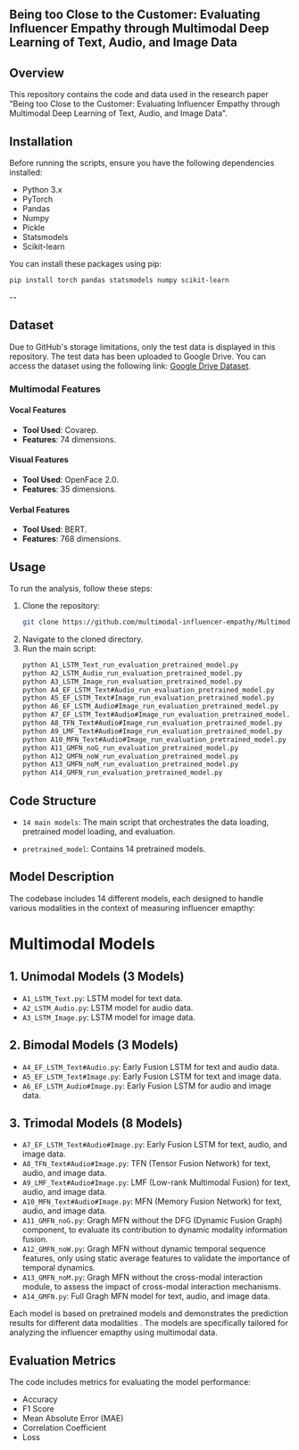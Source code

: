
## Being too Close to the Customer: Evaluating Influencer Empathy through Multimodal Deep Learning of Text, Audio, and Image Data

## Overview
This repository contains the code and data used in the research paper "Being too Close to the Customer: Evaluating Influencer Empathy through Multimodal Deep Learning of Text, Audio, and Image Data". 

## Installation
Before running the scripts, ensure you have the following dependencies installed:
- Python 3.x
- PyTorch
- Pandas
- Numpy
- Pickle
- Statsmodels
- Scikit-learn

You can install these packages using pip:
```bash
pip install torch pandas statsmodels numpy scikit-learn
```
--

## Dataset
Due to GitHub's storage limitations, only the test data is displayed in this repository. The test data has been uploaded to Google Drive. You can access the dataset using the following link: [Google Drive Dataset](https://drive.google.com/drive/folders/1d97Ox0in0WNW5miQZZ-zCo5xwq7QEivM).


### Multimodal Features 
#### Vocal Features
- **Tool Used**: Covarep.
- **Features**: 74 dimensions.


#### Visual Features
- **Tool Used**: OpenFace 2.0.
- **Features**: 35 dimensions.


#### Verbal Features
- **Tool Used**: BERT.
- **Features**: 768 dimensions.




## Usage
To run the analysis, follow these steps:
1. Clone the repository:
   ```bash
   git clone https://github.com/multimodal-influencer-empathy/Multimodal-Influencer-empathy.git.
   ```
2. Navigate to the cloned directory.
3. Run the main script:
   ```bash
   python A1_LSTM_Text_run_evaluation_pretrained_model.py
   python A2_LSTM_Audio_run_evaluation_pretrained_model.py
   python A3_LSTM_Image_run_evaluation_pretrained_model.py
   python A4_EF_LSTM_Text#Audio_run_evaluation_pretrained_model.py
   python A5_EF_LSTM_Text#Image_run_evaluation_pretrained_model.py
   python A6_EF_LSTM_Audio#Image_run_evaluation_pretrained_model.py
   python A7_EF_LSTM_Text#Audio#Image_run_evaluation_pretrained_model.py
   python A8_TFN_Text#Audio#Image_run_evaluation_pretrained_model.py
   python A9_LMF_Text#Audio#Image_run_evaluation_pretrained_model.py
   python A10_MFN_Text#Audio#Image_run_evaluation_pretrained_model.py
   python A11_GMFN_noG_run_evaluation_pretrained_model.py
   python A12_GMFN_noW_run_evaluation_pretrained_model.py
   python A13_GMFN_noM_run_evaluation_pretrained_model.py
   python A14_GMFN_run_evaluation_pretrained_model.py
   ```

## Code Structure
- `14 main models`: The main script that orchestrates the data loading,  pretrained model loading, and evaluation.

- `pretrained_model`: Contains 14 pretrained models.

## Model Description
The codebase includes 14 different models, each designed to handle various modalities in the context of measuring influencer emapthy:

# Multimodal Models

## 1. **Unimodal Models (3 Models)**

- `A1_LSTM_Text.py`: LSTM model for text data.
- `A2_LSTM_Audio.py`: LSTM model for audio data.
- `A3_LSTM_Image.py`: LSTM model for image data.

## 2. **Bimodal Models (3 Models)**

- `A4_EF_LSTM_Text#Audio.py`: Early Fusion LSTM for text and audio data.
- `A5_EF_LSTM_Text#Image.py`: Early Fusion LSTM for text and image data.
- `A6_EF_LSTM_Audio#Image.py`: Early Fusion LSTM for audio and image data.

## 3. **Trimodal Models (8 Models)**

- `A7_EF_LSTM_Text#Audio#Image.py`: Early Fusion LSTM for text, audio, and image data.
- `A8_TFN_Text#Audio#Image.py`: TFN (Tensor Fusion Network) for text, audio, and image data.
- `A9_LMF_Text#Audio#Image.py`: LMF (Low-rank Multimodal Fusion) for text, audio, and image data.
- `A10_MFN_Text#Audio#Image.py`: MFN (Memory Fusion Network) for text, audio, and image data.
- `A11_GMFN_noG.py`: Gragh MFN without the DFG (Dynamic Fusion Graph) component, to evaluate its contribution to dynamic modality information fusion.
- `A12_GMFN_noW.py`: Gragh MFN without dynamic temporal sequence features, only using static average features to validate the importance of temporal dynamics.
- `A13_GMFN_noM.py`: Gragh MFN without the cross-modal interaction module, to assess the impact of cross-modal interaction mechanisms.
- `A14_GMFN.py`: Full Gragh MFN model for text, audio, and image data.


Each model is based on pretrained models and demonstrates the prediction results for different data modalities . The models are specifically tailored for analyzing the influencer emapthy using multimodal data.



## Evaluation Metrics
The code includes metrics for evaluating the model performance:
- Accuracy
- F1 Score
- Mean Absolute Error (MAE)
- Correlation Coefficient
- Loss






